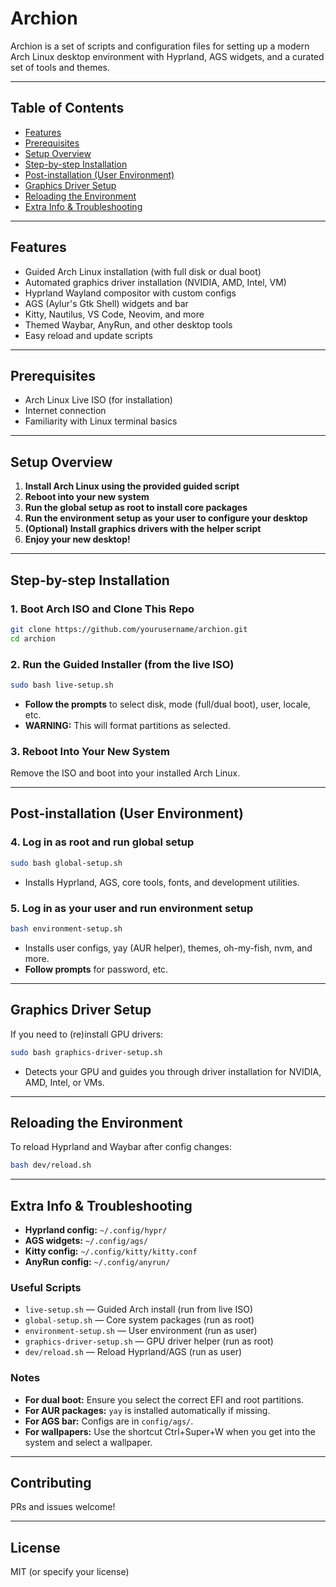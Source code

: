 # Archion

Archion is a set of scripts and configuration files for setting up a modern Arch Linux desktop environment with Hyprland, AGS widgets, and a curated set of tools and themes.

---

## Table of Contents

- [Features](#features)
- [Prerequisites](#prerequisites)
- [Setup Overview](#setup-overview)
- [Step-by-step Installation](#step-by-step-installation)
- [Post-installation (User Environment)](#post-installation-user-environment)
- [Graphics Driver Setup](#graphics-driver-setup)
- [Reloading the Environment](#reloading-the-environment)
- [Extra Info & Troubleshooting](#extra-info--troubleshooting)

---

## Features

- Guided Arch Linux installation (with full disk or dual boot)
- Automated graphics driver installation (NVIDIA, AMD, Intel, VM)
- Hyprland Wayland compositor with custom configs
- AGS (Aylur's Gtk Shell) widgets and bar
- Kitty, Nautilus, VS Code, Neovim, and more
- Themed Waybar, AnyRun, and other desktop tools
- Easy reload and update scripts

---

## Prerequisites

- Arch Linux Live ISO (for installation)
- Internet connection
- Familiarity with Linux terminal basics

---

## Setup Overview

1. **Install Arch Linux using the provided guided script**
2. **Reboot into your new system**
3. **Run the global setup as root to install core packages**
4. **Run the environment setup as your user to configure your desktop**
5. **(Optional) Install graphics drivers with the helper script**
6. **Enjoy your new desktop!**

---

## Step-by-step Installation

### 1. Boot Arch ISO and Clone This Repo

```bash
git clone https://github.com/yourusername/archion.git
cd archion
```

### 2. Run the Guided Installer (from the live ISO)

```bash
sudo bash live-setup.sh
```

- **Follow the prompts** to select disk, mode (full/dual boot), user, locale, etc.
- **WARNING:** This will format partitions as selected.

### 3. Reboot Into Your New System

Remove the ISO and boot into your installed Arch Linux.

---

## Post-installation (User Environment)

### 4. Log in as root and run global setup

```bash
sudo bash global-setup.sh
```

- Installs Hyprland, AGS, core tools, fonts, and development utilities.

### 5. Log in as your user and run environment setup

```bash
bash environment-setup.sh
```

- Installs user configs, yay (AUR helper), themes, oh-my-fish, nvm, and more.
- **Follow prompts** for password, etc.

---

## Graphics Driver Setup

If you need to (re)install GPU drivers:

```bash
sudo bash graphics-driver-setup.sh
```

- Detects your GPU and guides you through driver installation for NVIDIA, AMD, Intel, or VMs.

---

## Reloading the Environment

To reload Hyprland and Waybar after config changes:

```bash
bash dev/reload.sh
```

---

## Extra Info & Troubleshooting

<!-- - **Waybar config:** `~/.config/waybar/waybar.jsonc` and `style.css` -->
- **Hyprland config:** `~/.config/hypr/`
- **AGS widgets:** `~/.config/ags/`
- **Kitty config:** `~/.config/kitty/kitty.conf`
- **AnyRun config:** `~/.config/anyrun/`

### Useful Scripts

- `live-setup.sh` — Guided Arch install (run from live ISO)
- `global-setup.sh` — Core system packages (run as root)
- `environment-setup.sh` — User environment (run as user)
- `graphics-driver-setup.sh` — GPU driver helper (run as root)
- `dev/reload.sh` — Reload Hyprland/AGS (run as user)

### Notes

- **For dual boot:** Ensure you select the correct EFI and root partitions.
- **For AUR packages:** `yay` is installed automatically if missing.
- **For AGS bar:** Configs are in `config/ags/`.
- **For wallpapers:** Use the shortcut Ctrl+Super+W when you get into the system and select a wallpaper.

---

## Contributing

PRs and issues welcome!

---

## License

MIT (or specify your license)
